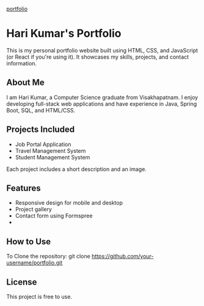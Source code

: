 [portfolio
](https://portfolio-omega-three-mstb1d328l.vercel.app/)

# Hari Kumar's Portfolio

This is my personal portfolio website built using HTML, CSS, and JavaScript (or React if you're using it). It showcases my skills, projects, and contact information.

## About Me

I am Hari Kumar, a Computer Science graduate from Visakhapatnam. I enjoy developing full-stack web applications and have experience in Java, Spring Boot, SQL, and HTML/CSS.

## Projects Included

- Job Portal Application  
- Travel Management System  
- Student Management System  

Each project includes a short description and an image.

## Features

- Responsive design for mobile and desktop
- Project gallery
- Contact form using Formspree
- 
## How to Use

To Clone the repository:
git clone https://github.com/your-username/portfolio.git

## License

This project is free to use.
